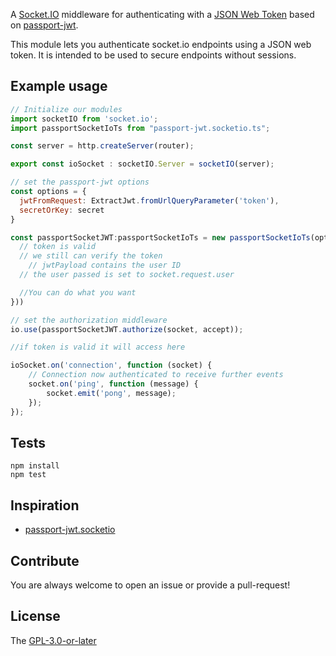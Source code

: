 A [Socket.IO](https://socket.io/) middleware for authenticating with a [JSON Web Token](http://jwt.io) based on [passport-jwt](https://github.com/themikenicholson/passport-jwt).

This module lets you authenticate socket.io endpoints using a JSON web token. It is
intended to be used to secure endpoints without sessions.

## Example usage


```javascript
// Initialize our modules
import socketIO from 'socket.io';
import passportSocketIoTs from "passport-jwt.socketio.ts";

const server = http.createServer(router);

export const ioSocket : socketIO.Server = socketIO(server);

// set the passport-jwt options
const options = {
  jwtFromRequest: ExtractJwt.fromUrlQueryParameter('token'),
  secretOrKey: secret
}

const passportSocketJWT:passportSocketIoTs = new passportSocketIoTs(options, (jwtPayload : any, done : any) {
  // token is valid 
  // we still can verify the token
    // jwtPayload contains the user ID
  // the user passed is set to socket.request.user

  //You can do what you want
}))

// set the authorization middleware
io.use(passportSocketJWT.authorize(socket, accept));

//if token is valid it will access here 

ioSocket.on('connection', function (socket) {
    // Connection now authenticated to receive further events
    socket.on('ping', function (message) {
        socket.emit('pong', message);
    });
});

```

## Tests

    npm install
    npm test

## Inspiration

* [passport-jwt.socketio](https://github.com/erreina/passport-jwt.socketio)

## Contribute

You are always welcome to open an issue or provide a pull-request!

## License

The [GPL-3.0-or-later](https://www.gnu.org/licenses/gpl-3.0.fr.html)
